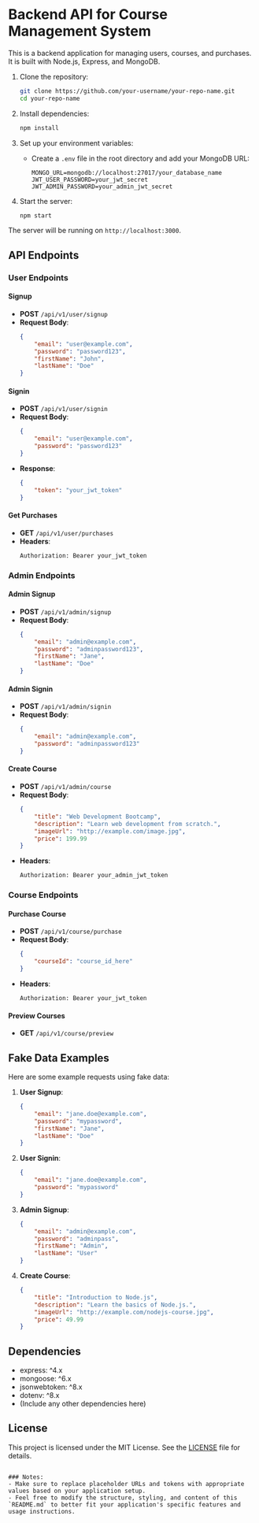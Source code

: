 # Backend API for Course Management System

This is a backend application for managing users, courses, and purchases. It is built with Node.js, Express, and MongoDB.

1. Clone the repository:
   ```bash
   git clone https://github.com/your-username/your-repo-name.git
   cd your-repo-name
   ```

2. Install dependencies:
   ```bash
   npm install
   ```

3. Set up your environment variables:
   - Create a `.env` file in the root directory and add your MongoDB URL:
     ```
     MONGO_URL=mongodb://localhost:27017/your_database_name
     JWT_USER_PASSWORD=your_jwt_secret
     JWT_ADMIN_PASSWORD=your_admin_jwt_secret
     ```

4. Start the server:
   ```bash
   npm start
   ```

The server will be running on `http://localhost:3000`.

## API Endpoints

### User Endpoints

#### Signup
- **POST** `/api/v1/user/signup`
- **Request Body**:
    ```json
    {
        "email": "user@example.com",
        "password": "password123",
        "firstName": "John",
        "lastName": "Doe"
    }
    ```

#### Signin
- **POST** `/api/v1/user/signin`
- **Request Body**:
    ```json
    {
        "email": "user@example.com",
        "password": "password123"
    }
    ```
- **Response**:
    ```json
    {
        "token": "your_jwt_token"
    }
    ```

#### Get Purchases
- **GET** `/api/v1/user/purchases`
- **Headers**:
    ```
    Authorization: Bearer your_jwt_token
    ```

### Admin Endpoints

#### Admin Signup
- **POST** `/api/v1/admin/signup`
- **Request Body**:
    ```json
    {
        "email": "admin@example.com",
        "password": "adminpassword123",
        "firstName": "Jane",
        "lastName": "Doe"
    }
    ```

#### Admin Signin
- **POST** `/api/v1/admin/signin`
- **Request Body**:
    ```json
    {
        "email": "admin@example.com",
        "password": "adminpassword123"
    }
    ```

#### Create Course
- **POST** `/api/v1/admin/course`
- **Request Body**:
    ```json
    {
        "title": "Web Development Bootcamp",
        "description": "Learn web development from scratch.",
        "imageUrl": "http://example.com/image.jpg",
        "price": 199.99
    }
    ```
- **Headers**:
    ```
    Authorization: Bearer your_admin_jwt_token
    ```

### Course Endpoints

#### Purchase Course
- **POST** `/api/v1/course/purchase`
- **Request Body**:
    ```json
    {
        "courseId": "course_id_here"
    }
    ```
- **Headers**:
    ```
    Authorization: Bearer your_jwt_token
    ```

#### Preview Courses
- **GET** `/api/v1/course/preview`

## Fake Data Examples

Here are some example requests using fake data:

1. **User Signup**:
    ```json
    {
        "email": "jane.doe@example.com",
        "password": "mypassword",
        "firstName": "Jane",
        "lastName": "Doe"
    }
    ```

2. **User Signin**:
    ```json
    {
        "email": "jane.doe@example.com",
        "password": "mypassword"
    }
    ```

3. **Admin Signup**:
    ```json
    {
        "email": "admin@example.com",
        "password": "adminpass",
        "firstName": "Admin",
        "lastName": "User"
    }
    ```

4. **Create Course**:
    ```json
    {
        "title": "Introduction to Node.js",
        "description": "Learn the basics of Node.js.",
        "imageUrl": "http://example.com/nodejs-course.jpg",
        "price": 49.99
    }
    ```

## Dependencies

- express: ^4.x
- mongoose: ^6.x
- jsonwebtoken: ^8.x
- dotenv: ^8.x
- (Include any other dependencies here)

## License

This project is licensed under the MIT License. See the [LICENSE](LICENSE) file for details.
```

### Notes:
- Make sure to replace placeholder URLs and tokens with appropriate values based on your application setup.
- Feel free to modify the structure, styling, and content of this `README.md` to better fit your application's specific features and usage instructions.
